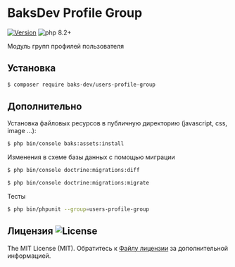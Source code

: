 # BaksDev Profile Group

[![Version](https://img.shields.io/badge/version-7.0.13-blue)](https://github.com/baks-dev/users-profile-group/releases)
![php 8.2+](https://img.shields.io/badge/php-min%208.1-red.svg)

Модуль групп профилей пользователя

## Установка

``` bash
$ composer require baks-dev/users-profile-group
```

## Дополнительно

Установка файловых ресурсов в публичную директорию (javascript, css, image ...):

``` bash
$ php bin/console baks:assets:install
```

Изменения в схеме базы данных с помощью миграции

``` bash
$ php bin/console doctrine:migrations:diff

$ php bin/console doctrine:migrations:migrate
```

Тесты

``` bash
$ php bin/phpunit --group=users-profile-group
```

## Лицензия ![License](https://img.shields.io/badge/MIT-green)

The MIT License (MIT). Обратитесь к [Файлу лицензии](LICENSE.md) за дополнительной информацией.


